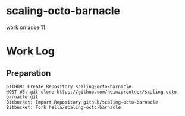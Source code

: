 # scaling-octo-barnacle

work on aose 11

# Work Log

## Preparation

    GITHUB: Create Repository scaling-octo-barnacle
    HOST WS: git clone https://github.com/heinzprantner/scaling-octo-barnacle.git
    Bitbucket: Import Repository github/scaling-octo-barnacle
    Bitbucket: Fork hella/scaling-octo-barnacle

